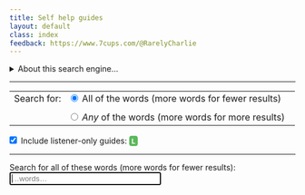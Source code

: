 ```yaml
---
title: Self help guides
layout: default
class: index
feedback: https://www.7cups.com/@RarelyCharlie
---
```

<style>
body {overflow-y: scroll;}
#results p {margin: 0 0 .5ex 0; font-weight: bold; letter-spacing: .75px;}
a {text-decoration: none;}
small {margin-left: 2em; font-weight: normal; letter-spacing: 0;}
button {padding: 2px 4px; border: 1px solid #000; border-radius: 2px; margin-left: 2em;
	color: #ccc; border-color: #ccc;}
input {margin-left: 0;}
input#words {width: 20em;}
table {border-spacing: 0 4px;}
td, label {padding-right: 1ex;}
tr:last-child>td {padding-top: 1ex;}
#words {padding: 2px;}
#words.author {position: relative;left: -1em; padding-left: 16px;}
#atsign {position: relative; left: 2px; bottom: 2px; z-index: 1;}
div#loading {color: #aaa; font-size: 150%; margin: 1em 0 0 0;}
a[href*="/forum/Listener"]::after, span.listener {content: "L"; color: white; background: #5cb85c; padding: 4px 4px 2px 4px;margin-left: 1ex; border-radius: 25%; font-size: 12px; font-weight: bold; display: inline-block; line-height: 12px;}
span.listener {margin: 0;}
#build {color: gray; font-size: 80%; float: right;}
#more {margin: 1em 0 0 0; color: #fff; background: #29f; padding: 1ex 1em; border-radius: 4px;}
#content summary + p {margin-top: 1em;}

#results p.hit {color: #999; font-size: 14px; font-weight: normal; margin-left: 2em; text-indent: -2em; line-height:1.2em; margin-bottom: 1.2ex;}
#results p.hit a {font-weight: bold; text-indent: 0;}
</style>
<script src="https://cdnjs.cloudflare.com/ajax/libs/elasticlunr/0.9.6/elasticlunr.min.js"></script>
<script src="https://cdnjs.cloudflare.com/ajax/libs/lz-string/1.4.4/lz-string.min.js"></script>

<details onclick="UI.words.focus()">
<summary>About this search engine…</summary>
<p>This fast but unofficial search engine searches self help guides, including some guides that are available for listeners only.</p>
</details>

<hr />

<table>
  <tbody>
    <tr>
      <td>Search for:</td>
      <td><label for="forall" onclick="search()"><input type="radio" name="searchfor" id="forall" value="0" checked="" /> All of the words (more words for fewer results)</label></td>
    </tr>
    <tr>
      <td> </td>
      <td><label for="forany" onclick="search()"><input type="radio" name="searchfor" id="forany" value="0" /> <em>Any</em> of the words (more words for more results)</label></td>
    </tr>
  </tbody>
</table>

<p><label for="listen" onclick="search()"><input type="checkbox" id="listen" checked="" /> Include listener-only guides: <span class="listener">L</span></label><br />
</p>

<hr />

<p><span id="logic">Search for all of these words (more words for fewer results):</span><br />
<span id="atsign" hidden="">@</span><input type="text" id="words" onkeydown="searchkey(this)" placeholder="…words…" autocomplete="off" autofocus="" /> <i class="fa fa-search"></i></p>
<p><span id="count"></span> <span id="display"></span><span id="build"></span></p>
<div id="results"></div>
<p><button hidden id="more" onclick="more()">Show More Results</button></p>

<script>
build = 0

data = null
idx = null

chunk = 100
limit = 100

config = {
	fields: {
		head: {boost: 1},
		body: {boost: 1},
		},
	bool: 'AND'
	}
	
urlfrag = (elem, id) => { return '#' + id
	try {
		return (elem? data[elem][id] : data.corpus[id].head).replace(/\W/g, '') + '_' + id
		} catch (e) {console.log('>>> ' + id + ' ' + e)}
	}

UI = {}
document.querySelectorAll('[id]').forEach(elem => UI[elem.id] = elem)

initsearch = async function () {
	UI.results.innerHTML = '<div id="loading">Initializing… <i class="fa fa-spinner fa-spin"></i></div>'
	await (new Promise(i => setTimeout(i, 0)))

	var r = await fetch('/assets/info/guide.jslz?build=' + build)
	r = await r.text()
	data = JSON.parse(LZString.decompressFromEncodedURIComponent(r))
	
	date = (new Date(data.on)).toDateString()
	idx = elasticlunr.Index.load(data.index)

	UI.results.innerHTML = ''
	UI.build.textContent = date? 'Indexed on ' + date : 'Custom index'
	UI.words.focus()
	}
addEventListener('DOMContentLoaded', initsearch)
		
wait = 0
searchkey = async () => {
	if (wait) clearTimeout(wait)
	wait = setTimeout(search, 600)
	await prepare()
	}

hit = []
search = () => {
	if (UI.forany.checked) {
		config.bool = 'OR'
		UI.logic.innerHTML = 'Search for <em>any</em> of these words (more words for more results):'
		UI.words.setAttribute('placeholder', '…words…')
		UI.words.className = ''
		UI.atsign.hidden = true
		}
	else if (UI.forall.checked) {
		config.bool = 'AND'
		UI.logic.innerHTML = 'Search for all these words (more words for fewer results):'
		UI.words.setAttribute('placeholder', '…words…')
		UI.words.className = ''
		UI.atsign.hidden = true
		}

	var w = document.getElementById('words').value.trim()
	if (w == '') {
		UI.count.hidden = true
		UI.display.hidden = true
		UI.results.innerHTML = ''
		UI.more.hidden = true
		return
		}

	var res = idx.search(w, config)

	hit = []
	for (let r of res) hit.push(data.corpus[r.ref])
	
	if (!UI.listen.checked) hit = hit.filter(item => !data.guide[item.g].listener) // exclude listener-only
	hit = hit.filter(t => t.forum != 1682) // always exclude checkins
	
	hit = hit.sort()

	UI.count.hidden = false
	UI.count.textContent = hit.length == 0? 'No pages found.' : (hit.length == 1? '1 page found.' : hit.length + ' pages found.')

	UI.results.innerHTML = ''
	limit = chunk
	display()
	}

display = () => {
	var list = '', n = 0
	for (let item of hit) {
		let guide = data.guide[item.g]
		let url = 'https://www.7cups.com/' + guide.slug
		  + (item.p == 0? '/' : '/lesson' + item.p + '.html')
		list += '<p class="hit">'
		  + guide.title + ': '
		  + '<a href="' + url + '" target="_blank" rel="noreferrer noopener"'
		    + (guide.listener? ' class="onlyL" title="Listener-only"' : '')
		  + '>' + item.t + '</a> '
		  + '</p>\n'
		if (++n == limit) break
		}

	UI.results.innerHTML += list

	UI.display.hidden = hit.length < limit
	UI.display.textContent = hit.length > limit? 'Displaying first ' + Math.min(hit.length, limit) + '.' : ''

	UI.more.hidden = hit.length <= limit
	}

more = () => {
	var y = scrollY
	limit += chunk
	UI.results.innerHTML = ''
	display()
	scrollTo(0, y)
	}
	
toggle = button => {
	var div = button.nextElementSibling
	div.className = div.className.endsWith('open')? 'panel closed' : 'panel open'
	var i = button.lastElementChild
	i.className = i.className.endsWith('down')? 'fa fa-caret-up' : 'fa fa-caret-down' 
	}
	
prepare = async () => {
	var ww = document.getElementById('words').value.trim().split(' ')
	for (let w of ww) {
		if (w == '') continue
		let c = w.charAt(0).toLowerCase()
		if (!'0123456789abcdefghijklmnopqrstuvwxyz'.includes(c)) continue
		if (data.index.index.body.root[c] === null) {
			data.index.index.body.root[c] = {}
			let r = await fetch('/assets/info/i_' + c + '.jslz?build=' + build)
			r = await r.text()
			r = JSON.parse(LZString.decompressFromEncodedURIComponent(r))
			data.index.index.head.root[c] = r.head
			data.index.index.body.root[c] = r.body
			}
		}
	}
</script>
